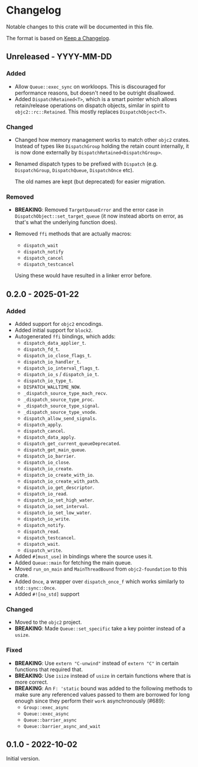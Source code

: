 # Changelog

Notable changes to this crate will be documented in this file.

The format is based on [Keep a Changelog](https://keepachangelog.com/en/1.0.0/).

## Unreleased - YYYY-MM-DD

### Added
- Allow `Queue::exec_sync` on workloops.
  This is discouraged for performance reasons, but doesn't need to be
  outright disallowed.
- Added `DispatchRetained<T>`, which is a smart pointer which allows
  retain/release operations on dispatch objects, similar in spirit to
  `objc2::rc::Retained`. This mostly replaces `DispatchObject<T>`.

### Changed
- Changed how memory management works to match other `objc2` crates. Instead
  of types like `DispatchGroup` holding the retain count internally, it is now
  done externally by `DispatchRetained<DispatchGroup>`.
- Renamed dispatch types to be prefixed with `Dispatch` (e.g. `DispatchGroup`,
  `DispatchQueue`, `DispatchOnce` etc).

  The old names are kept (but deprecated) for easier migration.

### Removed
- **BREAKING**: Removed `TargetQueueError` and the error case in
  `DispatchObject::set_target_queue` (it now instead aborts on error,
  as that's what the underlying function does).
- Removed `ffi` methods that are actually macros:
  - `dispatch_wait`
  - `dispatch_notify`
  - `dispatch_cancel`
  - `dispatch_testcancel`

  Using these would have resulted in a linker error before.


## 0.2.0 - 2025-01-22

### Added
- Added support for `objc2` encodings.
- Added initial support for `block2`.
- Autogenerated `ffi` bindings, which adds:
  - `dispatch_data_applier_t`.
  - `dispatch_fd_t`.
  - `dispatch_io_close_flags_t`.
  - `dispatch_io_handler_t`.
  - `dispatch_io_interval_flags_t`.
  - `dispatch_io_s` / `dispatch_io_t`.
  - `dispatch_io_type_t`.
  - `DISPATCH_WALLTIME_NOW`.
  - `_dispatch_source_type_mach_recv`.
  - `_dispatch_source_type_proc`.
  - `_dispatch_source_type_signal`.
  - `_dispatch_source_type_vnode`.
  - `dispatch_allow_send_signals`.
  - `dispatch_apply`.
  - `dispatch_cancel`.
  - `dispatch_data_apply`.
  - `dispatch_get_current_queueDeprecated`.
  - `dispatch_get_main_queue`.
  - `dispatch_io_barrier`.
  - `dispatch_io_close`.
  - `dispatch_io_create`.
  - `dispatch_io_create_with_io`.
  - `dispatch_io_create_with_path`.
  - `dispatch_io_get_descriptor`.
  - `dispatch_io_read`.
  - `dispatch_io_set_high_water`.
  - `dispatch_io_set_interval`.
  - `dispatch_io_set_low_water`.
  - `dispatch_io_write`.
  - `dispatch_notify`.
  - `dispatch_read`.
  - `dispatch_testcancel`.
  - `dispatch_wait`.
  - `dispatch_write`.
- Added `#[must_use]` in bindings where the source uses it.
- Added `Queue::main` for fetching the main queue.
- Moved `run_on_main` and `MainThreadBound` from `objc2-foundation` to this
  crate.
- Added `Once`, a wrapper over `dispatch_once_f` which works similarly to
  `std::sync::Once`.
- Added `#![no_std]` support

### Changed
- Moved to the `objc2` project.
- **BREAKING**: Made `Queue::set_specific` take a key pointer instead of a `usize`.

### Fixed
- **BREAKING**: Use `extern "C-unwind"` instead of `extern "C"` in certain functions that required that.
- **BREAKING**: Use `isize` instead of `usize` in certain functions where that is more correct.
- **BREAKING**: An `F: 'static` bound was added to the following methods to make
                sure any referenced values passed to them are borrowed for long
                enough since they perform their `work` asynchronously (#689):
  - `Group::exec_async`
  - `Queue::exec_async`
  - `Queue::barrier_async`
  - `Queue::barrier_async_and_wait`


## 0.1.0 - 2022-10-02

Initial version.
